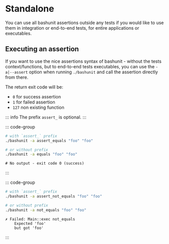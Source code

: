 # Standalone

You can use all bashunit assertions outside any tests if you would like to use them in integration or end-to-end tests, for entire applications or executables.

## Executing an assertion

If you want to use the nice assertions syntax of bashunit - without the tests context/functions, but to end-to-end tests executables, you can use the `-a|--assert` option when running `./bashunit` and call the assertion directly from there.

The return exit code will be:
- `0` for success assertion
- `1` for failed assertion
- `127` non existing function

::: info
The prefix `assert_` is optional.
:::

::: code-group
```bash [Example]
# with `assert_` prefix
./bashunit -a assert_equals "foo" "foo"

# or without prefix
./bashunit -a equals "foo" "foo"
```
```[Output]
# No output - exit code 0 (success)
```
:::

::: code-group
```bash [Example]
# with `assert_` prefix
./bashunit -a assert_not_equals "foo" "foo"

# or without prefix
./bashunit -a not_equals "foo" "foo"
```
```[Output]
✗ Failed: Main::exec not_equals
    Expected 'foo'
    but got 'foo'
```
:::

